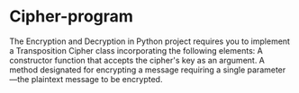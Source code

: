 # Cipher-program
The Encryption and Decryption in Python project requires you to implement a Transposition Cipher class incorporating the following elements: A constructor function that accepts the cipher's key as an argument. A method designated for encrypting a message requiring a single parameter—the plaintext message to be encrypted.

